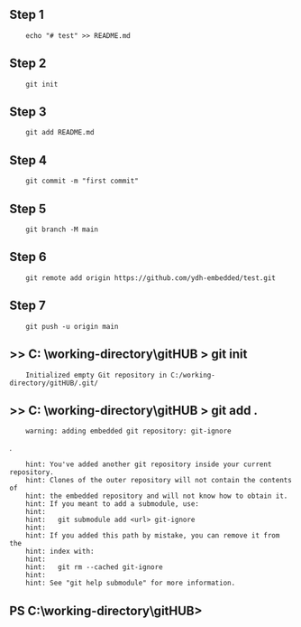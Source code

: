 
## Step 1
        echo "# test" >> README.md
## Step 2
        git init
## Step 3
        git add README.md
## Step 4
        git commit -m "first commit"
## Step 5
        git branch -M main
## Step 6
        git remote add origin https://github.com/ydh-embedded/test.git
## Step 7
        git push -u origin main




## >> C: \working-directory\gitHUB > git init
        Initialized empty Git repository in C:/working-directory/gitHUB/.git/
## >> C: \working-directory\gitHUB > git add .        
        warning: adding embedded git repository: git-ignore
.

        hint: You've added another git repository inside your current repository.
        hint: Clones of the outer repository will not contain the contents of    
        hint: the embedded repository and will not know how to obtain it.        
        hint: If you meant to add a submodule, use:
        hint: 
        hint:   git submodule add <url> git-ignore
        hint: 
        hint: If you added this path by mistake, you can remove it from the      
        hint: index with:
        hint: 
        hint:   git rm --cached git-ignore
        hint: 
        hint: See "git help submodule" for more information.
## PS C:\working-directory\gitHUB>